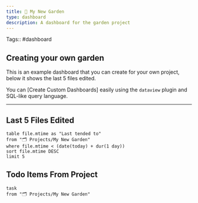 ```yaml
---
title: 🌽 My New Garden
type: dashboard
description: A dashboard for the garden project
---
```

Tags:: #dashboard

## Creating your own garden

This is an example dashboard that you can create for your own project, below it shows the last 5 files edited.

You can [Create Custom Dashboards] easily using the `dataview` plugin and SQL-like query language.

---

## Last 5 Files Edited
```dataview
table file.mtime as "Last tended to"
from "🗂 Projects/My New Garden"
where file.mtime < (date(today) + dur(1 day))
sort file.mtime DESC
limit 5
```

## Todo Items From Project
```dataview
task
from "🗂 Projects/My New Garden"
```